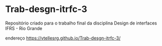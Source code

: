 # Trab-desgn-itrfc-3
Repositório criado para o trabalho final da disciplina Design de interfaces IFRS - Rio Grande


endereço https://vtellesrg.github.io/Trab-desgn-itrfc-3/


